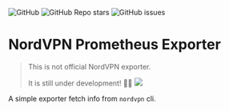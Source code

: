 ![GitHub](https://img.shields.io/github/license/veerendra2/nordvpn-exporter)
![GitHub Repo stars](https://img.shields.io/github/stars/veerendra2/nordvpn-exporter)
![GitHub issues](https://img.shields.io/github/issues/veerendra2/nordvpn-exporter)

# NordVPN Prometheus Exporter
> This is not official NordVPN exporter. 
> 
> It is still under development! :construction_worker_man:
[<img src="https://user-images.githubusercontent.com/8393701/138779745-95d1c2ef-dcac-4a58-ae7e-894d92b32129.png">](https://user-images.githubusercontent.com/8393701/138779745-95d1c2ef-dcac-4a58-ae7e-894d92b32129.png)


A simple exporter fetch info from `nordvpn` cli. 

